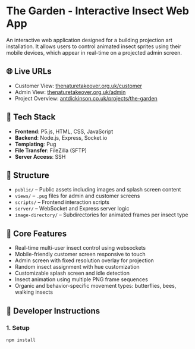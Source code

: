# The Garden - Interactive Insect Web App

An interactive web application designed for a building projection art installation. It allows users to control animated insect sprites using their mobile devices, which appear in real-time on a projected admin screen.

## 🌐 Live URLs

- Customer View: [thenaturetakeover.org.uk/customer](https://thenaturetakeover.org.uk/customer)
- Admin View: [thenaturetakeover.org.uk/admin](https://thenaturetakeover.org.uk/admin)
- Project Overview: [antdickinson.co.uk/projects/the-garden](https://antdickinson.co.uk/projects/the-garden)

## 🧩 Tech Stack

- **Frontend**: P5.js, HTML, CSS, JavaScript
- **Backend**: Node.js, Express, Socket.io
- **Templating**: Pug
- **File Transfer**: FileZilla (SFTP)
- **Server Access**: SSH

## 📁 Structure

- `public/` – Public assets including images and splash screen content
- `views/` – `.pug` files for admin and customer screens
- `scripts/` – Frontend interaction scripts
- `server/` – WebSocket and Express server logic
- `image-directory/` – Subdirectories for animated frames per insect type

## 🐞 Core Features

- Real-time multi-user insect control using websockets
- Mobile-friendly customer screen responsive to touch
- Admin screen with fixed resolution overlay for projection
- Random insect assignment with hue customization
- Customizable splash screen and idle detection
- Insect animation using multiple PNG frame sequences
- Organic and behavior-specific movement types: butterflies, bees, walking insects

## 🔧 Developer Instructions

### 1. Setup

```bash
npm install
